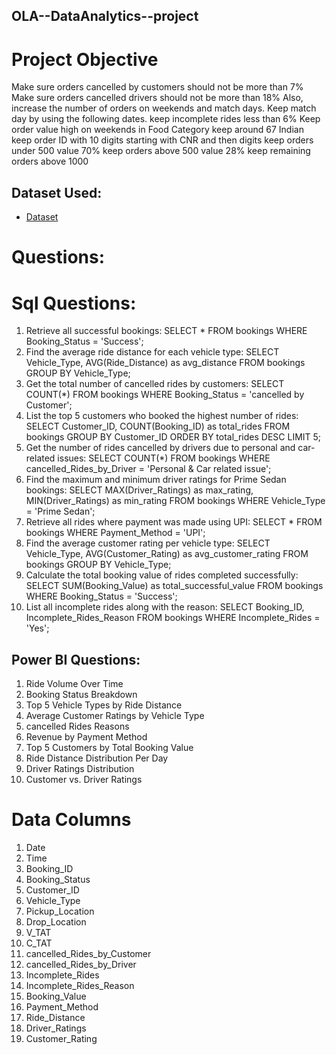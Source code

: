 ## OLA--DataAnalytics--project

# Project Objective
Make sure orders cancelled by customers should not be more than 7%
Make sure orders cancelled drivers should not be more than 18%
Also, increase the number of orders on weekends and match days. Keep match day by using the following dates.
keep incomplete rides less than 6%
Keep order value high on weekends
in Food Category keep around 67 Indian
keep order ID with 10 digits starting with CNR and then digits
keep orders under 500 value 70%
keep orders above 500 value 28%
keep remaining orders above 1000

## Dataset Used:
- <a href="https://github.com/manavpatel7220/olaDataAnalyticsproject/blob/main/booking.csv">Dataset</a>

# Questions:
# Sql Questions:

1. Retrieve all successful bookings:
SELECT * FROM bookings WHERE Booking_Status = 'Success';
2. Find the average ride distance for each vehicle type:
SELECT Vehicle_Type, AVG(Ride_Distance) as avg_distance FROM bookings GROUP BY
Vehicle_Type;
3. Get the total number of cancelled rides by customers:
SELECT COUNT(*) FROM bookings WHERE Booking_Status = 'cancelled by Customer';
4. List the top 5 customers who booked the highest number of rides:
SELECT Customer_ID, COUNT(Booking_ID) as total_rides FROM bookings GROUP BY
Customer_ID ORDER BY total_rides DESC LIMIT 5;
5. Get the number of rides cancelled by drivers due to personal and car-related issues:
SELECT COUNT(*) FROM bookings WHERE cancelled_Rides_by_Driver = 'Personal & Car
related issue';
6. Find the maximum and minimum driver ratings for Prime Sedan bookings:
SELECT MAX(Driver_Ratings) as max_rating, MIN(Driver_Ratings) as min_rating FROM
bookings WHERE Vehicle_Type = 'Prime Sedan';
7. Retrieve all rides where payment was made using UPI:
SELECT * FROM bookings WHERE Payment_Method = 'UPI';
8. Find the average customer rating per vehicle type:
SELECT Vehicle_Type, AVG(Customer_Rating) as avg_customer_rating FROM bookings
GROUP BY Vehicle_Type;
9. Calculate the total booking value of rides completed successfully:
SELECT SUM(Booking_Value) as total_successful_value FROM bookings WHERE
Booking_Status = 'Success';
10. List all incomplete rides along with the reason:
SELECT Booking_ID, Incomplete_Rides_Reason FROM bookings WHERE Incomplete_Rides =
'Yes';

## Power BI Questions:
1. Ride Volume Over Time
2. Booking Status Breakdown
3. Top 5 Vehicle Types by Ride Distance
4. Average Customer Ratings by Vehicle Type
5. cancelled Rides Reasons
6. Revenue by Payment Method
7. Top 5 Customers by Total Booking Value
8. Ride Distance Distribution Per Day
9. Driver Ratings Distribution
10. Customer vs. Driver Ratings

# Data Columns
1. Date
2. Time
3. Booking_ID
4. Booking_Status
5. Customer_ID
6. Vehicle_Type
7. Pickup_Location
8. Drop_Location
9. V_TAT
10. C_TAT
11. cancelled_Rides_by_Customer
12. cancelled_Rides_by_Driver
13. Incomplete_Rides
14. Incomplete_Rides_Reason
15. Booking_Value
16. Payment_Method
17. Ride_Distance
18. Driver_Ratings
19. Customer_Rating
